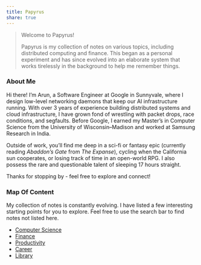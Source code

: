```yaml
---
title: Papyrus
share: true
---
```



 > 
 > Welcome to Papyrus!
 > 
 > Papyrus is my collection of notes on various topics, including distributed computing and finance. This began as a personal experiment and has since evolved into an elaborate system that works tirelessly in the background to help me remember things.

### About Me

Hi there! I’m Arun, a Software Engineer at Google in Sunnyvale, where I design low-level networking daemons that keep our AI infrastructure running.  With over 3 years of experience building distributed systems and cloud infrastructure, I have grown fond of wrestling with packet drops, race conditions, and segfaults. Before Google, I earned my Master’s in Computer Science from the University of Wisconsin–Madison and worked at Samsung Research in India.

Outside of work, you’ll find me deep in a sci-fi or fantasy epic (currently reading *Abaddon’s Gate* from *The Expanse*), cycling when the California sun cooperates, or losing track of time in an open-world RPG. I also possess the rare and questionable talent of sleeping 17 hours straight.

Thanks for stopping by - feel free to explore and connect!

### Map Of Content

My collection of notes is constantly evolving. I have listed a few interesting starting points for you to explore. Feel free to use the search bar to find notes not listed here.

* [Computer Science](./Computer%20Science.md)
* [Finance](./Finance.md)
* [Productivity](./Productivity.md)
* [Career](./Career.md)
* [Library](./Library.md)
